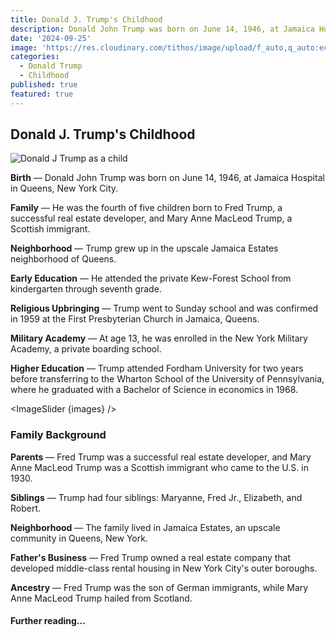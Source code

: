 ```yaml
---
title: Donald J. Trump's Childhood
description: Donald John Trump was born on June 14, 1946, at Jamaica Hospital in Queens, New York City.
date: '2024-09-25'
image: 'https://res.cloudinary.com/tithos/image/upload/f_auto,q_auto:eco/v1727330685/Donald_Trump_2016_Biography_bgtjcg.webp'
categories:
  - Donald Trump
  - Childhood
published: true
featured: true
---
```


<script>
  import { ExternalLink, Image, ImageSlider } from '../lib';
  const images = [
    { src: "https://res.cloudinary.com/tithos/image/upload/f_auto,q_auto:eco/v1727334680/Donald_Trump_Biography_Photos_rroysh.webp", alt: "Young Donald Trump with family" },
    { src: "https://res.cloudinary.com/tithos/image/upload/f_auto,q_auto:eco/v1727334680/Donald_Trump_2016_Biography_Photos_1_pjh0af.webp", alt: "Young Donald Trump as a ball player" },
    { src: "https://res.cloudinary.com/tithos/image/upload/f_auto,q_auto:eco/v1727334680/Donald_Trump_2016_Biography_Photos_tzfabu.webp", alt: "Donald Trump at military academy" },
    { src: "https://res.cloudinary.com/tithos/image/upload/f_auto,q_auto:eco/v1727334680/Donald_Trump_2016_Biography_1_oahr0u.webp", alt: "Donald Trump with his father" }
  ];
</script>

## Donald J. Trump's Childhood

<Image src="https://res.cloudinary.com/tithos/image/upload/f_auto,q_auto:eco/v1727330685/Donald_Trump_2016_Biography_bgtjcg.webp" alt="Donald J Trump as a child" />

**Birth** — Donald John Trump was born on June 14, 1946, at Jamaica Hospital in Queens, New York City.

**Family** — He was the fourth of five children born to Fred Trump, a successful real estate developer, and Mary Anne MacLeod Trump, a Scottish immigrant.

**Neighborhood** — Trump grew up in the upscale Jamaica Estates neighborhood of Queens.

**Early Education** — He attended the private Kew-Forest School from kindergarten through seventh grade.

**Religious Upbringing** — Trump went to Sunday school and was confirmed in 1959 at the First Presbyterian Church in Jamaica, Queens.

**Military Academy** — At age 13, he was enrolled in the New York Military Academy, a private boarding school.

**Higher Education** — Trump attended Fordham University for two years before transferring to the Wharton School of the University of Pennsylvania, where he graduated with a Bachelor of Science in economics in 1968.

<ImageSlider {images} />

### Family Background

**Parents** — Fred Trump was a successful real estate developer, and Mary Anne MacLeod Trump was a Scottish immigrant who came to the U.S. in 1930.

**Siblings** — Trump had four siblings: Maryanne, Fred Jr., Elizabeth, and Robert.

**Neighborhood** — The family lived in Jamaica Estates, an upscale community in Queens, New York.

**Father's Business** — Fred Trump owned a real estate company that developed middle-class rental housing in New York City's outer boroughs.

**Ancestry** — Fred Trump was the son of German immigrants, while Mary Anne MacLeod Trump hailed from Scotland.

#### Further reading...

<ExternalLink href="https://en.wikipedia.org/wiki/Donald_Trump" text="Donald Trump - Wikipedia" />

<ExternalLink href="https://millercenter.org/president/trump/life-presidency" text="Donald Trump: Life before the presidency" />

<ExternalLink href="https://www.whitehouse.gov/about-the-white-house/presidents/donald-j-trump/" text="Donald J. Trump (White House)" />
